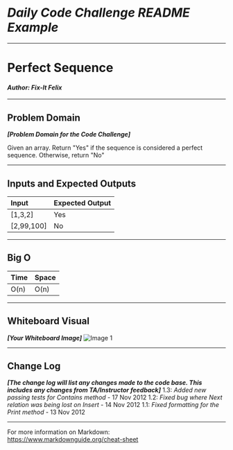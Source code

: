 # ***Daily Code Challenge README Example***
------------------------------

# Perfect Sequence
#### *Author: Fix-It Felix*

------------------------------

## Problem Domain
***[Problem Domain for the Code Challenge]***

Given an array. Return "Yes" if the sequence is considered a perfect sequence. Otherwise, return "No"

------------------------------

## Inputs and Expected Outputs

| Input | Expected Output |
| :----------- | :----------- |
| [1,3,2] | Yes |
| [2,99,100] | No |


------------------------------

## Big O


| Time | Space |
| :----------- | :----------- |
| O(n) | O(n) |


------------------------------


## Whiteboard Visual
***[Your Whiteboard Image]***
![Image 1](https://via.placeholder.com/750x500)


------------------------------

## Change Log
***[The change log will list any changes made to the code base. This includes any changes from TA/Instructor feedback]***
1.3: *Added new passing tests for Contains method* - 17 Nov 2012
1.2: *Fixed bug where Next relation was being lost on Insert* - 14 Nov 2012
1.1: *Fixed formatting for the Print method* - 13 Nov 2012

------------------------------

For more information on Markdown: https://www.markdownguide.org/cheat-sheet
